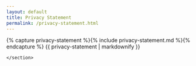 ```yaml
---
layout: default
title: Privacy Statement
permalink: /privacy-statement.html
---
```


<section class="mk-main__section mk-main__section__content">
            {% capture privacy-statement %}{% include privacy-statement.md %}{% endcapture %}
            {{ privacy-statement | markdownify }}
          
    </section>   